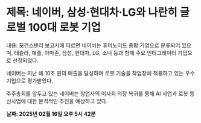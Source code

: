 # **제목: 네이버, 삼성·현대차·LG와 나란히 글로벌 100대 로봇 기업**

  내용: 모건스탠리 보고서에 따르면 네이버는 휴머노이드 종합 기업으로 분류되어 있으며, 테슬라, 애플, 아마존, 삼성, 현대차, LG, 소니 등과 함께 주요 인테그레이터 기업으로 선정되었다. 

네이버는 지난 해 10조 원의 매출을 달성하며 로봇 기술을 작업장에 적용하고 있는 우수 기업으로 평가받았다. 

주주총회를 앞두고 있는 네이버는 창업자의 이사회 의장 복귀를 통해 AI 사업과 로봇 등 신사업에 대한 본격적인 추진을 예상하고 있다.

  **날짜: 2025년 02월 16일 오후 5시 42분**